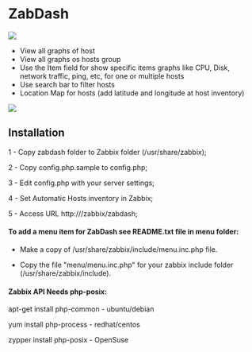# ZabDash

![](https://repository-images.githubusercontent.com/70854481/30abb180-0beb-11ea-9ac4-099549fb99df)

- View all graphs of host
- View all graphs os hosts group
- Use the Item field for show specific items graphs like CPU, Disk, network traffic, ping, etc, for one or multiple hosts
- Use search bar to filter hosts
- Location Map for hosts (add latitude and longitude at host inventory)


![](https://user-images.githubusercontent.com/7674445/58826320-74dfd100-860e-11e9-90e2-ca2c09816038.png)


## Installation

1 - Copy zabdash folder to Zabbix folder (/usr/share/zabbix);

2 - Copy config.php.sample to config.php;

3 - Edit config.php with your server settings;

4 - Set Automatic Hosts inventory in Zabbix;

5 - Access URL http://<your zabbix server>/zabbix/zabdash;



#### To add a menu item for ZabDash see README.txt file in menu folder:

- Make a copy of /usr/share/zabbix/include/menu.inc.php file.

- Copy the file "menu/menu.inc.php" for your zabbix include folder (/usr/share/zabbix/include).



#### Zabbix API Needs php-posix:

apt-get install php-common - ubuntu/debian

yum install php-process - redhat/centos

zypper install php-posix - OpenSuse


